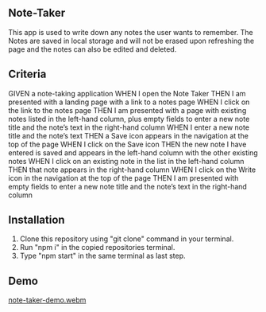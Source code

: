 ## Note-Taker

This app is used to write down any notes the user wants to remember. The Notes are saved in local storage and will not be erased upon refreshing the page and the notes can also be edited and deleted.

## Criteria
GIVEN a note-taking application
WHEN I open the Note Taker
THEN I am presented with a landing page with a link to a notes page
WHEN I click on the link to the notes page
THEN I am presented with a page with existing notes listed in the left-hand column, plus empty fields to enter a new note title and the note’s text in the right-hand column
WHEN I enter a new note title and the note’s text
THEN a Save icon appears in the navigation at the top of the page
WHEN I click on the Save icon
THEN the new note I have entered is saved and appears in the left-hand column with the other existing notes
WHEN I click on an existing note in the list in the left-hand column
THEN that note appears in the right-hand column
WHEN I click on the Write icon in the navigation at the top of the page
THEN I am presented with empty fields to enter a new note title and the note’s text in the right-hand column
  
## Installation
1. Clone this repository using "git clone" command in your terminal.
2. Run "npm i" in the copied repositories terminal.
3. Type "npm start" in the same terminal as last step.

## Demo
[note-taker-demo.webm](https://user-images.githubusercontent.com/117967802/218345446-3f5088b7-066c-4139-a173-aba9f7eee278.webm)
